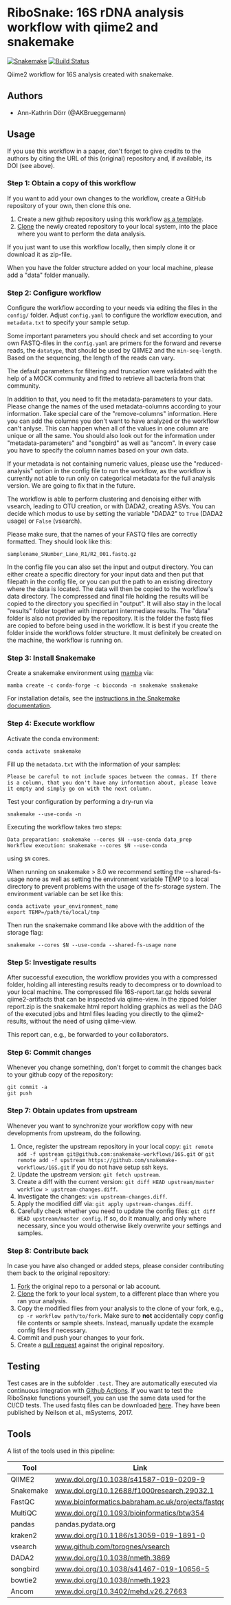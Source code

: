 # RiboSnake: 16S rDNA analysis workflow with qiime2 and snakemake

[![Snakemake](https://img.shields.io/badge/snakemake-≥6.10-brightgreen.svg)](https://snakemake.bitbucket.io)
[![Build Status](https://travis-ci.org/snakemake-workflows/16S.svg?branch=master)](https://travis-ci.org/snakemake-workflows/16S)

Qiime2 workflow for 16S analysis created with snakemake.

## Authors

* Ann-Kathrin Dörr (@AKBrueggemann)

## Usage

If you use this workflow in a paper, don't forget to give credits to the authors by citing the URL of this (original) repository and, if available, its DOI (see above).

### Step 1: Obtain a copy of this workflow

If you want to add your own changes to the workflow, create a GitHub repository of your own, then clone this one.
1. Create a new github repository using this workflow [as a template](https://help.github.com/en/articles/creating-a-repository-from-a-template).
2. [Clone](https://help.github.com/en/articles/cloning-a-repository) the newly created repository to your local system, into the place where you want to perform the data analysis.

If you just want to use this workflow locally, then simply clone it or download it as zip-file.

When you have the folder structure added on your local machine, please add a "data" folder manually.

### Step 2: Configure workflow

Configure the workflow according to your needs via editing the files in the `config/` folder. Adjust `config.yaml` to configure the workflow execution, and `metadata.txt` to specify your sample setup.

Some important parameters you should check and set according to your own FASTQ-files in the `config.yaml` are primers for the forward and reverse reads, the `datatype`, that should be used by QIIME2 and the `min-seq-length`. Based on the sequencing, the length of the reads can vary.

The default parameters for filtering and truncation were validated with the help of a MOCK community and fitted to retrieve all bacteria from that community.

In addition to that, you need to fit the metadata-parameters to your data. Please change the names of the used metadata-columns according to your information.
Take special care of the "remove-columns" information. Here you can add the columns you don't want to have analyzed or the workflow can't anlyse. This can happen when
all of the values in one column are unique or all the same. You should also look out for the information under "metadata-parameters" and "songbird" as well as "ancom".
In every case you have to specify the column names based on your own data.

If your metadata is not containing numeric values, please use the "reduced-analysis" option in the config file to run the workflow, as the workflow is currently not able to run only on categorical metadata for the full analysis version. We are going to fix that in the future.

The workflow is able to perform clustering and denoising either with vsearch, leading to OTU creation, or with DADA2, creating ASVs. You can decide which modus to use by setting the variable "DADA2" to `True` (DADA2 usage) or `False` (vsearch).

Please make sure, that the names of your FASTQ files are correctly formatted. They should look like this:

    samplename_SNumber_Lane_R1/R2_001.fastq.gz

In the config file you can also set the input and output directory. You can either create a specific directory for your input data and then put that filepath in the config file, or you can put the path to an existing directory where the data is located.
The data will then be copied to the workflow's data directory. The compressed and final file holding the results will be copied to the directory you specified in "output". It will also stay in the local "results" folder together with important intermediate results.
The "data" folder is also not provided by the repository. It is the folder the fastq files are copied to before being used in the workflow. It is best if you create the folder inside the workflows folder structure. It must definitely be created on the machine, the workflow is running on.

### Step 3: Install Snakemake

Create a snakemake environment using [mamba](https://mamba.readthedocs.io/en/latest/) via:

    mamba create -c conda-forge -c bioconda -n snakemake snakemake

For installation details, see the [instructions in the Snakemake documentation](https://snakemake.readthedocs.io/en/stable/getting_started/installation.html).

### Step 4: Execute workflow

Activate the conda environment:

    conda activate snakemake

Fill up the `metadata.txt` with the information of your samples:

    Please be careful to not include spaces between the commas. If there is a column, that you don't have any information about, please leave it empty and simply go on with the next column.

Test your configuration by performing a dry-run via

    snakemake --use-conda -n

Executing the workflow takes two steps:

    Data preparation: snakemake --cores $N --use-conda data_prep
    Workflow execution: snakemake --cores $N --use-conda

using `$N` cores.

When running on snakemake > 8.0 we recommend setting the --shared-fs-usage none as well as setting the environment variable TEMP to a local directory to prevent problems with the usage of the fs-storage system.
The environment variable can be set like this:

    conda activate your_environment_name
    export TEMP=/path/to/local/tmp

Then run the snakemake command like above with the addition of the storage flag:

    snakemake --cores $N --use-conda --shared-fs-usage none

### Step 5: Investigate results

After successful execution, the workflow provides you with a compressed folder, holding all interesting results ready to decompress or to download to your local machine.
The compressed file 16S-report.tar.gz holds several qiime2-artifacts that can be inspected via qiime-view. In the zipped folder report.zip is the snakemake html
report holding graphics as well as the DAG of the executed jobs and html files leading you directly to the qiime2-results, without the need of using qiime-view.

This report can, e.g., be forwarded to your collaborators.

### Step 6: Commit changes

Whenever you change something, don't forget to commit the changes back to your github copy of the repository:

    git commit -a
    git push

### Step 7: Obtain updates from upstream

Whenever you want to synchronize your workflow copy with new developments from upstream, do the following.

1. Once, register the upstream repository in your local copy: `git remote add -f upstream git@github.com:snakemake-workflows/16S.git` or `git remote add -f upstream https://github.com/snakemake-workflows/16S.git` if you do not have setup ssh keys.
2. Update the upstream version: `git fetch upstream`.
3. Create a diff with the current version: `git diff HEAD upstream/master workflow > upstream-changes.diff`.
4. Investigate the changes: `vim upstream-changes.diff`.
5. Apply the modified diff via: `git apply upstream-changes.diff`.
6. Carefully check whether you need to update the config files: `git diff HEAD upstream/master config`. If so, do it manually, and only where necessary, since you would otherwise likely overwrite your settings and samples.


### Step 8: Contribute back

In case you have also changed or added steps, please consider contributing them back to the original repository:

1. [Fork](https://help.github.com/en/articles/fork-a-repo) the original repo to a personal or lab account.
2. [Clone](https://help.github.com/en/articles/cloning-a-repository) the fork to your local system, to a different place than where you ran your analysis.
3. Copy the modified files from your analysis to the clone of your fork, e.g., `cp -r workflow path/to/fork`. Make sure to **not** accidentally copy config file contents or sample sheets. Instead, manually update the example config files if necessary.
4. Commit and push your changes to your fork.
5. Create a [pull request](https://help.github.com/en/articles/creating-a-pull-request) against the original repository.

## Testing

Test cases are in the subfolder `.test`. They are automatically executed via continuous integration with [Github Actions](https://github.com/features/actions).
If you want to test the RiboSnake functions yourself, you can use the same data used for the CI/CD tests. The used fastq files can be downloaded [here](https://data.qiime2.org/2022.2/tutorials/importing/casava-18-paired-end-demultiplexed.zip). They have been published by Neilson et al., mSystems, 2017.

## Tools

A list of the tools used in this pipeline:

| Tool         | Link                                              |
|--------------|---------------------------------------------------|
| QIIME2       | www.doi.org/10.1038/s41587-019-0209-9             |
| Snakemake    | www.doi.org/10.12688/f1000research.29032.1        |
| FastQC       | www.bioinformatics.babraham.ac.uk/projects/fastqc |
| MultiQC      | www.doi.org/10.1093/bioinformatics/btw354         |
| pandas       | pandas.pydata.org                                 |
| kraken2      | www.doi.org/10.1186/s13059-019-1891-0             |
| vsearch      | www.github.com/torognes/vsearch                   |
| DADA2        | www.doi.org/10.1038/nmeth.3869                    |
| songbird     | www.doi.org/10.1038/s41467-019-10656-5            |
| bowtie2      | www.doi.org/10.1038/nmeth.1923                    |
| Ancom        | www.doi.org/10.3402/mehd.v26.27663                |